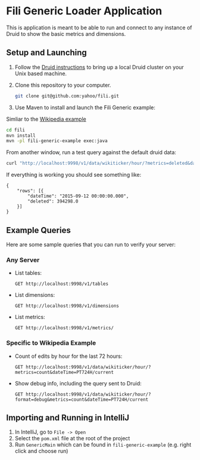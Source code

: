Fili Generic Loader Application
==================================

This is application is meant to be able to run and connect to any instance of Druid to show the basic metrics and dimensions.

## Setup and Launching

1. Follow the [Druid instructions](http://druid.io/docs/latest/tutorials/quickstart.html) to bring up a local Druid 
   cluster on your Unix based machine.
   
2. Clone this repository to your computer.
    ```bash
    git clone git@github.com:yahoo/fili.git
    ```
3. Use Maven to install and launch the Fili Generic example:

Simliar to the [Wikipedia example](../fili-wikipedia-example) 

```bash
cd fili
mvn install
mvn -pl fili-generic-example exec:java
```
  
From another window, run a test query against the default druid data:

```bash
curl "http://localhost:9998/v1/data/wikiticker/hour/?metrics=deleted&dateTime=2015-09-12/PT24H" -H "Content-Type: application/json" | python -m json.tool
```

If everything is working you should see something like:
    
```
{
	"rows": [{
		"dateTime": "2015-09-12 00:00:00.000",
		"deleted": 394298.0
	}]
}
```

## Example Queries

Here are some sample queries that you can run to verify your server:

### Any Server

- List tables:
  
      GET http://localhost:9998/v1/tables

- List dimensions:  

      GET http://localhost:9998/v1/dimensions

- List metrics:
  
      GET http://localhost:9998/v1/metrics/

### Specific to Wikipedia Example

- Count of edits by hour for the last 72 hours:  
  
      GET http://localhost:9998/v1/data/wikiticker/hour/?metrics=count&dateTime=PT724H/current

- Show debug info, including the query sent to Druid:  

      GET http://localhost:9998/v1/data/wikiticker/hour/?format=debug&metrics=count&dateTime=PT724H/current

## Importing and Running in IntelliJ

1. In IntelliJ, go to `File -> Open`
2. Select the `pom.xml` file at the root of the project
3. Run `GenericMain` which can be found in `fili-generic-example` (e.g. right click and choose run)

